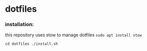 # dotfiles

### installation:
this repository uses stow to manage dotfiles
`sudo apt install stow`

`cd dotfiles
./install.sh`
